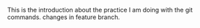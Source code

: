 This is the introduction about the practice I am doing with the git commands.
changes in feature branch.
